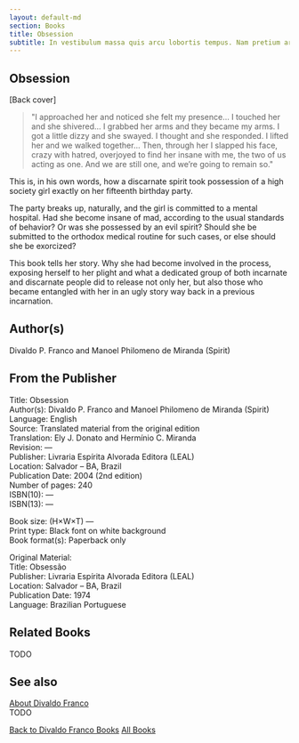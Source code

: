 ```yaml
---
layout: default-md
section: Books
title: Obsession
subtitle: In vestibulum massa quis arcu lobortis tempus. Nam pretium arcu in odio vulputate luctus.
---
```


## Obsession

[Back cover] 
>"I approached her and noticed she felt my presence… I touched her and she shivered… I grabbed her arms and they became my arms. I got a little dizzy and she swayed. I thought and she responded. I lifted her and we walked together… Then, through her I slapped his face, crazy with hatred, overjoyed to find her insane with me, the two of us acting as one. And we are still one, and we’re going to remain so."

This is, in his own words, how a discarnate spirit took possession of a high society girl exactly on her fifteenth birthday party.

The party breaks up, naturally, and the girl is committed to a mental hospital. Had she become insane of mad, according to the usual standards of behavior? Or was she possessed by an evil spirit? Should she be submitted to the orthodox medical routine for such cases, or else should she be exorcized?

This book tells her story. Why she had become involved in the process, exposing herself to her plight and what a dedicated group of both incarnate and discarnate people did to release not only her, but also those who became entangled with her in an ugly story way back in a previous incarnation.

## Author(s)
Divaldo P. Franco and Manoel Philomeno de Miranda (Spirit)

## From the Publisher
Title: 	Obsession  
Author(s): 	Divaldo P. Franco and Manoel Philomeno de Miranda (Spirit)  
Language: 	English  
Source: 	Translated material from the original edition  
Translation: 	Ely J. Donato and Hermínio C. Miranda  
Revision: 	—  
Publisher: 	Livraria Espírita Alvorada Editora (LEAL)  
Location: 	Salvador – BA, Brazil  
Publication Date: 	2004 (2nd edition)  
Number of pages: 	240  
ISBN(10): 	—  
ISBN(13): 	—  
  
Book size: (H×W×T) 	—  
Print type: 	Black font on white background  
Book format(s): 	Paperback only  
  
Original Material: 	  
Title: 	Obsessão  
Publisher: 	Livraria Espírita Alvorada Editora (LEAL)  
Location: 	Salvador – BA, Brazil  
Publication Date: 	1974  
Language: 	Brazilian Portuguese  



## Related Books
TODO

## See also
[About Divaldo Franco](/profile/divaldo-franco)  
TODO


<a href="/books/divaldo-franco" class="button">Back to Divaldo Franco Books</a>
<a href="/books" class="button">All Books</a>

